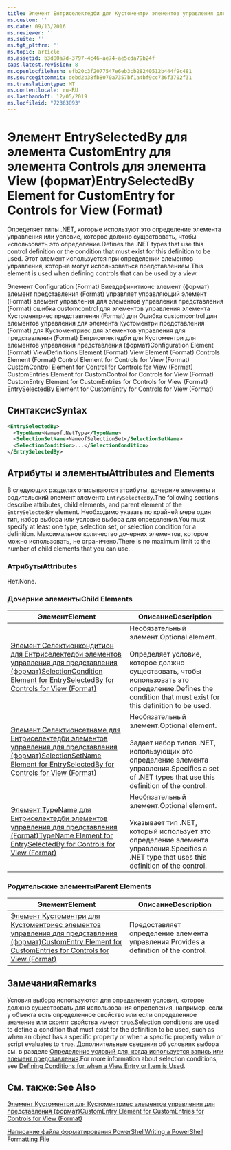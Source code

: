 ```yaml
---
title: Элемент Ентриселектедби для Кустоментри элементов управления для представления (формат) | Документация Майкрософт
ms.custom: ''
ms.date: 09/13/2016
ms.reviewer: ''
ms.suite: ''
ms.tgt_pltfrm: ''
ms.topic: article
ms.assetid: b3d80a7d-3797-4c46-ae74-ae5cda79b24f
caps.latest.revision: 8
ms.openlocfilehash: efb20c3f2077547e6eb3cb28240512b444f9c481
ms.sourcegitcommit: debd2b38fb8070a7357bf1a4bf9cc736f3702f31
ms.translationtype: MT
ms.contentlocale: ru-RU
ms.lasthandoff: 12/05/2019
ms.locfileid: "72363893"
---
```

# <a name="entryselectedby-element-for-customentry-for-controls-for-view-format"></a><span data-ttu-id="a5698-102">Элемент EntrySelectedBy для элемента CustomEntry для элемента Controls для элемента View (формат)</span><span class="sxs-lookup"><span data-stu-id="a5698-102">EntrySelectedBy Element for CustomEntry for Controls for View (Format)</span></span>

<span data-ttu-id="a5698-103">Определяет типы .NET, которые используют это определение элемента управления или условие, которое должно существовать, чтобы использовать это определение.</span><span class="sxs-lookup"><span data-stu-id="a5698-103">Defines the .NET types that use this control definition or the condition that must exist for this definition to be used.</span></span> <span data-ttu-id="a5698-104">Этот элемент используется при определении элементов управления, которые могут использоваться представлением.</span><span class="sxs-lookup"><span data-stu-id="a5698-104">This element is used when defining controls that can be used by a view.</span></span>

<span data-ttu-id="a5698-105">Элемент Configuration (Format) Виевдефинитионс элемент (формат) элемент представления (Format) управляет управляющий элемент (Format) элемент управления для элементов управления представления (Format) ошибка customcontrol для элементов управления элемента Кустоментриес представления (Format) для Ошибка customcontrol для элементов управления для элемента Кустоментри представления (Format) для Кустоментриес для элементов управления для представления (Format) Ентриселектедби для Кустоментри для элементов управления представления (формат)</span><span class="sxs-lookup"><span data-stu-id="a5698-105">Configuration Element (Format) ViewDefinitions Element (Format) View Element (Format) Controls Element (Format) Control Element for Controls for View (Format) CustomControl Element for Control for Controls for View (Format) CustomEntries Element for CustomControl for Controls for View (Format) CustomEntry Element for CustomEntries for Controls for View (Format) EntrySelectedBy Element for CustomEntry for Controls for View (Format)</span></span>

## <a name="syntax"></a><span data-ttu-id="a5698-106">Синтаксис</span><span class="sxs-lookup"><span data-stu-id="a5698-106">Syntax</span></span>

```xml
<EntrySelectedBy>
  <TypeName>Nameof.NetType</TypeName>
  <SelectionSetName>NameofSelectionSet</SelectionSetName>
  <SelectionCondition>...</SelectionCondition>
</EntrySelectedBy>
```

## <a name="attributes-and-elements"></a><span data-ttu-id="a5698-107">Атрибуты и элементы</span><span class="sxs-lookup"><span data-stu-id="a5698-107">Attributes and Elements</span></span>

<span data-ttu-id="a5698-108">В следующих разделах описываются атрибуты, дочерние элементы и родительский элемент элемента `EntrySelectedBy`.</span><span class="sxs-lookup"><span data-stu-id="a5698-108">The following sections describe attributes, child elements, and parent element of the `EntrySelectedBy` element.</span></span> <span data-ttu-id="a5698-109">Необходимо указать по крайней мере один тип, набор выбора или условие выбора для определения.</span><span class="sxs-lookup"><span data-stu-id="a5698-109">You must specify at least one type, selection set, or selection condition for a definition.</span></span> <span data-ttu-id="a5698-110">Максимальное количество дочерних элементов, которое можно использовать, не ограничено.</span><span class="sxs-lookup"><span data-stu-id="a5698-110">There is no maximum limit to the number of child elements that you can use.</span></span>

### <a name="attributes"></a><span data-ttu-id="a5698-111">Атрибуты</span><span class="sxs-lookup"><span data-stu-id="a5698-111">Attributes</span></span>

<span data-ttu-id="a5698-112">Нет.</span><span class="sxs-lookup"><span data-stu-id="a5698-112">None.</span></span>

### <a name="child-elements"></a><span data-ttu-id="a5698-113">Дочерние элементы</span><span class="sxs-lookup"><span data-stu-id="a5698-113">Child Elements</span></span>

|<span data-ttu-id="a5698-114">Элемент</span><span class="sxs-lookup"><span data-stu-id="a5698-114">Element</span></span>|<span data-ttu-id="a5698-115">Описание</span><span class="sxs-lookup"><span data-stu-id="a5698-115">Description</span></span>|
|-------------|-----------------|
|[<span data-ttu-id="a5698-116">Элемент Селектионкондитион для Ентриселектедби элементов управления для представления (формат)</span><span class="sxs-lookup"><span data-stu-id="a5698-116">SelectionCondition Element for EntrySelectedBy for Controls for View (Format)</span></span>](./selectioncondition-element-for-entryselectedby-for-controls-for-view-format.md)|<span data-ttu-id="a5698-117">Необязательный элемент.</span><span class="sxs-lookup"><span data-stu-id="a5698-117">Optional element.</span></span><br /><br /> <span data-ttu-id="a5698-118">Определяет условие, которое должно существовать, чтобы использовать это определение.</span><span class="sxs-lookup"><span data-stu-id="a5698-118">Defines the condition that must exist for this definition to be used.</span></span>|
|[<span data-ttu-id="a5698-119">Элемент Селектионсетнаме для Ентриселектедби элементов управления для представления (формат)</span><span class="sxs-lookup"><span data-stu-id="a5698-119">SelectionSetName Element for EntrySelectedBy for Controls for View (Format)</span></span>](./selectionsetname-element-for-entryselectedby-for-controls-for-view-format.md)|<span data-ttu-id="a5698-120">Необязательный элемент.</span><span class="sxs-lookup"><span data-stu-id="a5698-120">Optional element.</span></span><br /><br /> <span data-ttu-id="a5698-121">Задает набор типов .NET, использующих это определение элемента управления.</span><span class="sxs-lookup"><span data-stu-id="a5698-121">Specifies a set of .NET types that use this definition of the control.</span></span>|
|[<span data-ttu-id="a5698-122">Элемент TypeName для Ентриселектедби элементов управления для представления (Format)</span><span class="sxs-lookup"><span data-stu-id="a5698-122">TypeName Element for EntrySelectedBy for Controls for View (Format)</span></span>](./typename-element-for-entryselectedby-for-controls-for-view-format.md)|<span data-ttu-id="a5698-123">Необязательный элемент.</span><span class="sxs-lookup"><span data-stu-id="a5698-123">Optional element.</span></span><br /><br /> <span data-ttu-id="a5698-124">Указывает тип .NET, который использует это определение элемента управления.</span><span class="sxs-lookup"><span data-stu-id="a5698-124">Specifies a .NET type that uses this definition of the control.</span></span>|

### <a name="parent-elements"></a><span data-ttu-id="a5698-125">Родительские элементы</span><span class="sxs-lookup"><span data-stu-id="a5698-125">Parent Elements</span></span>

|<span data-ttu-id="a5698-126">Элемент</span><span class="sxs-lookup"><span data-stu-id="a5698-126">Element</span></span>|<span data-ttu-id="a5698-127">Описание</span><span class="sxs-lookup"><span data-stu-id="a5698-127">Description</span></span>|
|-------------|-----------------|
|[<span data-ttu-id="a5698-128">Элемент Кустоментри для Кустоментриес элементов управления для представления (формат)</span><span class="sxs-lookup"><span data-stu-id="a5698-128">CustomEntry Element for CustomEntries for Controls for View (Format)</span></span>](./customentry-element-for-customentries-for-controls-for-view-format.md)|<span data-ttu-id="a5698-129">Предоставляет определение элемента управления.</span><span class="sxs-lookup"><span data-stu-id="a5698-129">Provides a definition of the control.</span></span>|

## <a name="remarks"></a><span data-ttu-id="a5698-130">Замечания</span><span class="sxs-lookup"><span data-stu-id="a5698-130">Remarks</span></span>

<span data-ttu-id="a5698-131">Условия выбора используются для определения условия, которое должно существовать для использования определения, например, если у объекта есть определенное свойство или если определенное значение или скрипт свойства имеют `true`.</span><span class="sxs-lookup"><span data-stu-id="a5698-131">Selection conditions are used to define a condition that must exist for the definition to be used, such as when an object has a specific property or when a specific property value or script evaluates to `true`.</span></span> <span data-ttu-id="a5698-132">Дополнительные сведения об условиях выбора см. в разделе [Определение условий для, когда используется запись или элемент представления](./defining-conditions-for-displaying-data.md).</span><span class="sxs-lookup"><span data-stu-id="a5698-132">For more information about selection conditions, see [Defining Conditions for when a View Entry or Item is Used](./defining-conditions-for-displaying-data.md).</span></span>

## <a name="see-also"></a><span data-ttu-id="a5698-133">См. также:</span><span class="sxs-lookup"><span data-stu-id="a5698-133">See Also</span></span>

[<span data-ttu-id="a5698-134">Элемент Кустоментри для Кустоментриес элементов управления для представления (формат)</span><span class="sxs-lookup"><span data-stu-id="a5698-134">CustomEntry Element for CustomEntries for Controls for View (Format)</span></span>](./customentry-element-for-customentries-for-controls-for-view-format.md)

[<span data-ttu-id="a5698-135">Написание файла форматирования PowerShell</span><span class="sxs-lookup"><span data-stu-id="a5698-135">Writing a PowerShell Formatting File</span></span>](./writing-a-powershell-formatting-file.md)

